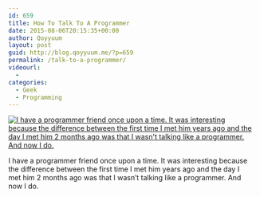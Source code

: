 ```yaml
---
id: 659
title: How To Talk To A Programmer
date: 2015-08-06T20:15:35+00:00
author: Qoyyuum
layout: post
guid: http://blog.qoyyuum.me/?p=659
permalink: /talk-to-a-programmer/
videourl:
  - 
categories:
  - Geek
  - Programming
---
```

<div id="attachment_660" style="width: 490px" class="wp-caption aligncenter">
  <a href="http://i0.wp.com/blog.qoyyuum.me/wp-content/uploads/2015/08/talkprogrammers.jpg"><img class="size-full wp-image-660" src="http://i0.wp.com/blog.qoyyuum.me/wp-content/uploads/2015/08/talkprogrammers.jpg?fit=480%2C480" alt="I have a programmer friend once upon a time. It was interesting because the difference between the first time I met him years ago and the day I met him 2 months ago was that I wasn't talking like a programmer. And now I do." srcset="http://i0.wp.com/blog.qoyyuum.me/wp-content/uploads/2015/08/talkprogrammers.jpg?resize=150%2C150 150w, http://i0.wp.com/blog.qoyyuum.me/wp-content/uploads/2015/08/talkprogrammers.jpg?resize=300%2C300 300w, http://i0.wp.com/blog.qoyyuum.me/wp-content/uploads/2015/08/talkprogrammers.jpg?w=480 480w" sizes="(max-width: 480px) 100vw, 480px" data-recalc-dims="1" /></a>
  
  <p class="wp-caption-text">
    I have a programmer friend once upon a time. It was interesting because the difference between the first time I met him years ago and the day I met him 2 months ago was that I wasn&#8217;t talking like a programmer. And now I do.
  </p>
</div>